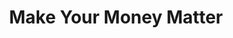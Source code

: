 ---
layout: post
title: Make Your Money Matter
thumb-jpg: /images/work-pscu.jpg
thumb-mp4: /images/work-pscu.mp4
year: 2013
agency: Firstborn
role: Lead Front End Developer
href: http://makeyourmoneymatter.org
---